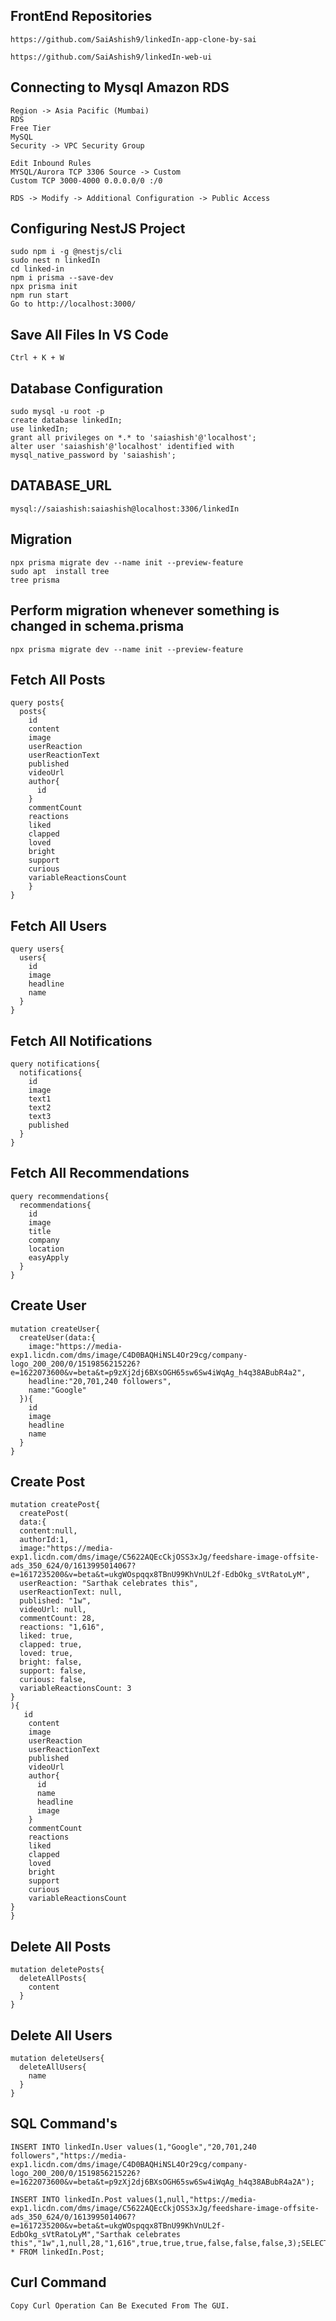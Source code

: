 ## FrontEnd Repositories

```
https://github.com/SaiAshish9/linkedIn-app-clone-by-sai

https://github.com/SaiAshish9/linkedIn-web-ui
```

## Connecting to Mysql Amazon RDS 

```
Region -> Asia Pacific (Mumbai)
RDS
Free Tier
MySQL 
Security -> VPC Security Group

Edit Inbound Rules
MYSQL/Aurora TCP 3306 Source -> Custom
Custom TCP 3000-4000 0.0.0.0/0 :/0 

RDS -> Modify -> Additional Configuration -> Public Access
```

## Configuring NestJS Project

```
sudo npm i -g @nestjs/cli
sudo nest n linkedIn
cd linked-in
npm i prisma --save-dev
npx prisma init 
npm run start
Go to http://localhost:3000/
```

## Save All Files In VS Code

```
Ctrl + K + W
```

## Database Configuration

```
sudo mysql -u root -p
create database linkedIn;
use linkedIn;
grant all privileges on *.* to 'saiashish'@'localhost';
alter user 'saiashish'@'localhost' identified with mysql_native_password by 'saiashish';
```

## DATABASE_URL

```
mysql://saiashish:saiashish@localhost:3306/linkedIn
```

## Migration

```
npx prisma migrate dev --name init --preview-feature
sudo apt  install tree
tree prisma
```

## Perform migration whenever something is changed in schema.prisma

```
npx prisma migrate dev --name init --preview-feature
```

## Fetch All Posts

```
query posts{
  posts{
    id
    content
    image
    userReaction
    userReactionText
    published
    videoUrl
    author{
      id
    }
    commentCount
    reactions
    liked
    clapped
    loved
    bright
    support
    curious
    variableReactionsCount
    }
}
```

## Fetch All Users

```
query users{
  users{
    id
    image
    headline
    name
  }
}
```

## Fetch All Notifications

```
query notifications{
  notifications{
    id
    image
    text1
    text2
    text3
    published
  }
}
```

## Fetch All Recommendations

```
query recommendations{
  recommendations{
    id
    image
    title
    company
    location
    easyApply
  }
}
```

## Create User
```
mutation createUser{
  createUser(data:{
    image:"https://media-exp1.licdn.com/dms/image/C4D0BAQHiNSL4Or29cg/company-logo_200_200/0/1519856215226?e=1622073600&v=beta&t=p9zXj2dj6BXsOGH65sw6Sw4iWqAg_h4q38ABubR4a2",
    headline:"20,701,240 followers",
    name:"Google"
  }){
    id
    image
    headline
    name
  }
}
```

## Create Post
```
mutation createPost{
  createPost(
  data:{
  content:null,
  authorId:1,
  image:"https://media-exp1.licdn.com/dms/image/C5622AQEcCkjOSS3xJg/feedshare-image-offsite-ads_350_624/0/1613995014067?e=1617235200&v=beta&t=ukgWOspqqx8TBnU99KhVnUL2f-EdbOkg_sVtRatoLyM",
  userReaction: "Sarthak celebrates this",
  userReactionText: null,
  published: "1w",
  videoUrl: null,
  commentCount: 28,
  reactions: "1,616",
  liked: true,
  clapped: true,
  loved: true,
  bright: false,
  support: false,
  curious: false,
  variableReactionsCount: 3
}
){
   id
    content
    image
    userReaction
    userReactionText
    published
    videoUrl
    author{
      id
      name
      headline
      image
    }
    commentCount
    reactions
    liked
    clapped
    loved
    bright
    support
    curious
    variableReactionsCount
} 
}
```

## Delete All Posts

```
mutation deletePosts{
  deleteAllPosts{
    content
  }
}
```

## Delete All Users

```
mutation deleteUsers{
  deleteAllUsers{
    name
  }
}
```

## SQL Command's

```
INSERT INTO linkedIn.User values(1,"Google","20,701,240 followers","https://media-exp1.licdn.com/dms/image/C4D0BAQHiNSL4Or29cg/company-logo_200_200/0/1519856215226?e=1622073600&v=beta&t=p9zXj2dj6BXsOGH65sw6Sw4iWqAg_h4q38ABubR4a2A");

INSERT INTO linkedIn.Post values(1,null,"https://media-exp1.licdn.com/dms/image/C5622AQEcCkjOSS3xJg/feedshare-image-offsite-ads_350_624/0/1613995014067?e=1617235200&v=beta&t=ukgWOspqqx8TBnU99KhVnUL2f-EdbOkg_sVtRatoLyM","Sarthak celebrates this","1w",1,null,28,"1,616",true,true,true,false,false,false,3);SELECT * FROM linkedIn.Post;

```

## Curl Command

```
Copy Curl Operation Can Be Executed From The GUI.
```